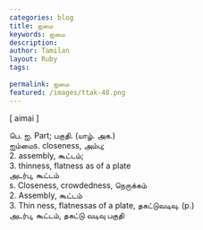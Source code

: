 ```yaml
---
categories: blog
title: ஐமை
keywords: ஐமை
description: 
author: Tamilan
layout: Ruby
tags: 
 
permalink: ஐமை
featured: /images/ttak-48.png
---
```

  
[ aimai ]  
  
பெ. ஐ. Part; பகுதி. (யாழ். அக.)  
ஐம்மைs. closeness, அம்பு;  
2. assembly, கூட்டம்;  
3. thinness, flatness as of a plate  
அடர்பு, கூட்டம்  
s. Closeness, crowdedness, நெருக்கம்  
2. Assembly, கூட்டம்  
3. Thin ness, flatnessas of a plate, தகட்டுவடிவு. (p.)  
அடர்பு, கூட்டம், தகட்டு வடிவு பகுதி